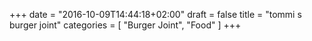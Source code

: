 +++
date = "2016-10-09T14:44:18+02:00"
draft = false
title = "tommi s burger joint"
categories = [
  "Burger Joint",
  "Food"
]
+++

